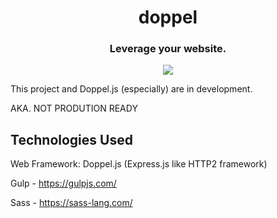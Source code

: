 <h1 align="center">doppel</h1>
<h3 align="center">
Leverage your website.
  </h3>
<p align="center">
<img src="https://upload.wikimedia.org/wikipedia/commons/thumb/2/2f/Painting_by_Sebastian_Bieniek._Titled_%E2%80%9EDoppelg%C3%A4nger_No._1%E2%80%9C%2C_2018._Oil_on_canvas._Berlin_based_artist._Painter.jpg/453px-Painting_by_Sebastian_Bieniek._Titled_%E2%80%9EDoppelg%C3%A4nger_No._1%E2%80%9C%2C_2018._Oil_on_canvas._Berlin_based_artist._Painter.jpg"></img></p>

This project and Doppel.js (especially) are in development.

AKA. NOT PRODUTION READY

## Technologies Used

Web Framework: Doppel.js (Express.js like HTTP2 framework)

Gulp - <a href="https://gulpjs.com/">https://gulpjs.com/</a>

Sass - <a href="https://sass-lang.com/">https://sass-lang.com/</a>

